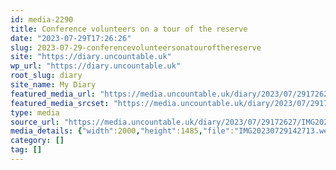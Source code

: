 ```yaml
---
id: media-2290
title: Conference volunteers on a tour of the reserve
date: "2023-07-29T17:26:26"
slug: 2023-07-29-conferencevolunteersonatourofthereserve
site: "https://diary.uncountable.uk"
wp_url: "https://diary.uncountable.uk"
root_slug: diary
site_name: My Diary
featured_media_url: "https://media.uncountable.uk/diary/2023/07/29172627/IMG20230729142713.webp"
featured_media_srcset: "https://media.uncountable.uk/diary/2023/07/29172627/IMG20230729142713-300x223.webp 300w, https://media.uncountable.uk/diary/2023/07/29172627/IMG20230729142713-1024x760.webp 1024w, https://media.uncountable.uk/diary/2023/07/29172627/IMG20230729142713-150x150.webp 150w, https://media.uncountable.uk/diary/2023/07/29172627/IMG20230729142713-640x475.webp 640w, https://media.uncountable.uk/diary/2023/07/29172627/IMG20230729142713.webp 2000w"
type: media
source_url: "https://media.uncountable.uk/diary/2023/07/29172627/IMG20230729142713.webp"
media_details: {"width":2000,"height":1485,"file":"IMG20230729142713.webp","filesize":195278,"sizes":{"medium":{"file":"IMG20230729142713-300x223.webp","width":300,"height":223,"filesize":18664,"mime_type":"image/webp","source_url":"https://media.uncountable.uk/diary/2023/07/29172627/IMG20230729142713-300x223.webp"},"large":{"file":"IMG20230729142713-1024x760.webp","width":1024,"height":760,"filesize":192344,"mime_type":"image/webp","source_url":"https://media.uncountable.uk/diary/2023/07/29172627/IMG20230729142713-1024x760.webp"},"thumbnail":{"file":"IMG20230729142713-150x150.webp","width":150,"height":150,"filesize":6662,"mime_type":"image/webp","source_url":"https://media.uncountable.uk/diary/2023/07/29172627/IMG20230729142713-150x150.webp"},"mobwidth":{"file":"IMG20230729142713-640x475.webp","width":640,"height":475,"filesize":78660,"mime_type":"image/webp","source_url":"https://media.uncountable.uk/diary/2023/07/29172627/IMG20230729142713-640x475.webp"},"full":{"file":"IMG20230729142713.webp","width":2000,"height":1485,"mime_type":"image/webp","source_url":"https://media.uncountable.uk/diary/2023/07/29172627/IMG20230729142713.webp"}},"image_meta":{"aperture":"0","credit":"","camera":"","caption":"","created_timestamp":"0","copyright":"","focal_length":"0","iso":"0","shutter_speed":"0","title":"","orientation":"0","keywords":[]}}
category: []
tag: []
---
```


